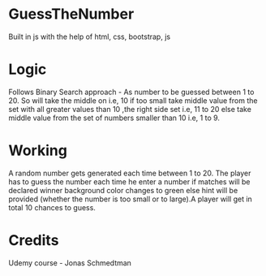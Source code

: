 # GuessTheNumber
Built in js with the help of html, css, bootstrap, js
# Logic
Follows Binary Search approach - As number to be guessed between 1 to 20. So will take the middle on i.e, 10 
if too small take middle value from the set with all greater values than 10 ,the right side set i.e, 11 to 20 
else take middle value from the set of numbers smaller than 10 i.e, 1 to 9.
# Working 
A random number gets generated each time between 1 to 20. The player has to guess the number each time he enter a number if matches will be declared winner background color changes to green else hint will be provided (whether the number is too small or to large).A player will get in total 10 chances to guess.
# Credits 
Udemy course - Jonas Schmedtman
